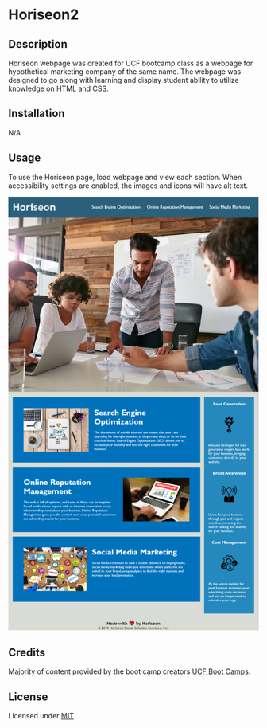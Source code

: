 # Horiseon2


## Description

Horiseon webpage was created for UCF bootcamp class as a webpage for hypothetical marketing company of the same name. The webpage was designed to go along with learning and display student ability to utilize knowledge on HTML and CSS.


## Installation

N/A


## Usage

To use the Horiseon page, load webpage and view each section. When accessibility settings are enabled, the images and icons will have alt text.

![Screenshot of Webpage with console panel open](assets/for_README/screenshot_of_page.PNG)

## Credits

Majority of content provided by the boot camp creators [UCF Boot Camps](https://bootcamp.ce.ucf.edu/).


## License

Licensed under [MIT](LICENSE)

